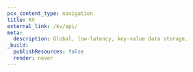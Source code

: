 ```yaml
---
pcx_content_type: navigation
title: KV
external_link: /kv/api/
meta:
  description: Global, low-latency, key-value data storage.
_build:
  publishResources: false
  render: never
---
```

